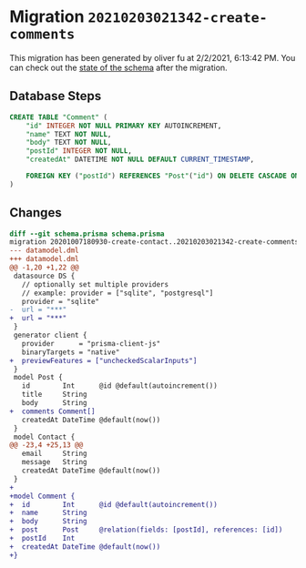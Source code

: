 # Migration `20210203021342-create-comments`

This migration has been generated by oliver fu at 2/2/2021, 6:13:42 PM.
You can check out the [state of the schema](./schema.prisma) after the migration.

## Database Steps

```sql
CREATE TABLE "Comment" (
    "id" INTEGER NOT NULL PRIMARY KEY AUTOINCREMENT,
    "name" TEXT NOT NULL,
    "body" TEXT NOT NULL,
    "postId" INTEGER NOT NULL,
    "createdAt" DATETIME NOT NULL DEFAULT CURRENT_TIMESTAMP,

    FOREIGN KEY ("postId") REFERENCES "Post"("id") ON DELETE CASCADE ON UPDATE CASCADE
)
```

## Changes

```diff
diff --git schema.prisma schema.prisma
migration 20201007180930-create-contact..20210203021342-create-comments
--- datamodel.dml
+++ datamodel.dml
@@ -1,20 +1,22 @@
 datasource DS {
   // optionally set multiple providers
   // example: provider = ["sqlite", "postgresql"]
   provider = "sqlite"
-  url = "***"
+  url = "***"
 }
 generator client {
   provider      = "prisma-client-js"
   binaryTargets = "native"
+  previewFeatures = ["uncheckedScalarInputs"]
 }
 model Post {
   id        Int      @id @default(autoincrement())
   title     String
   body      String
+  comments Comment[]
   createdAt DateTime @default(now())
 }
 model Contact {
@@ -23,4 +25,13 @@
   email     String
   message   String
   createdAt DateTime @default(now())
 }
+
+model Comment {
+  id        Int      @id @default(autoincrement())
+  name      String
+  body      String
+  post      Post     @relation(fields: [postId], references: [id])
+  postId    Int
+  createdAt DateTime @default(now())
+}
```


